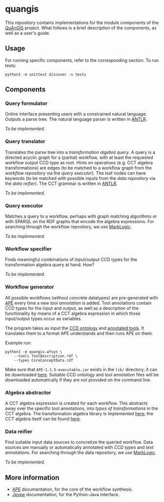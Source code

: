 quangis
===============================================================================

This repository contains implementations for the module components of the 
[QuAnGIS](https://questionbasedanalysis.com/) project. What follows is a brief 
description of the components, as well as a user's guide.



Usage
-------------------------------------------------------------------------------

For running specific components, refer to the corresponding section. To run 
tests:

    python3 -m unittest discover -s tests



Components
-------------------------------------------------------------------------------

### Query formulator

Online interface presenting users with a constrained natural language. Outputs 
a parse tree. The natural language parser is written in 
[ANTLR](https://www.antlr.org/). 

*To be implemented.*



### Query translator

Translates the parse tree into a *transformation algebra query*. A query is a 
directed acyclic graph for a (partial) workflow, with at least the requested 
workflow output CCD type as root. Hints on operations (e.g. CCT algebra 
transformations) are edges (to be matched to a workflow graph from the 
*workflow repository* via the *query executor*). The leaf nodes can have 
keywords (to be matched with possible inputs from the *data repository* via 
the *data reifier*). The CCT grammar is written in 
[ANTLR](https://www.antlr.org/). 

*To be implemented.*



### Query executor

Matches a query to a workflow, perhaps with graph matching algorithms or with 
SPARQL on the RDF graphs that encode the algebra expressions. For searching 
through the workflow repository, we use 
[MarkLogic](https://www.marklogic.com/).

*To be implemented.*



### Workflow specifier

Finds meaningful combinations of input/output CCD types for the transformation 
algebra query at hand. How?

*To be implemented.*



### Workflow generator

All possible workflows (without concrete datatypes) are pre-generated with 
[APE](https://github.com/sanctuuary/APE) every time a new *tool annotation* is 
added. Tool annotations contain CCD types for the input and output, as well as 
a description of the functionality by means of a CCT algebra expression in 
which those input/output types occur as variables.

The program takes as input the [CCD 
ontology](https://github.com/simonscheider/QuAnGIS/tree/master/Ontology/CoreConceptData.ttl) 
and [annotated 
tools](https://github.com/simonscheider/QuAnGIS/tree/master/ToolRepository/ToolDescription.ttl). 
It translates them to a format APE understands and then runs APE on them.

Example run:

    python3 -m quangis.wfsyn \
        --tools ToolDescription.rdf \
        --types CoreConceptData.rdf

Make sure that `APE-1.1.5-executable.jar` exists in the `lib/` directory; it 
can be downloaded 
[here](https://github.com/sanctuuary/APE/releases/download/v1.1.5/APE-1.1.5-executable.jar). 
Suitable CCD ontology and tool annotation files will be downloaded 
automatically if they are not provided on the command line.



### Algebra abstractor

A CCT algebra expression is created for each workflow. This abstracts away 
over the specific tool annotations, into *types of transformations* in the CCT 
algebra. The transformation algebra library is implemented 
[here](https://github.com/quangis/transformation_algebra); the CCT algebra 
itself can be found [here](https://github.com/quangis/cct).



### Data reifier

Find suitable input data sources to concretize the queried workflow. Data 
sources are manually or automatically annotated with *CCD types* and *text 
annotations*. For searching through the data repository, we use 
[MarkLogic](https://www.marklogic.com/).

*To be implemented.*



More information
-------------------------------------------------------------------------------

-   [APE](https://ape-framework.readthedocs.io/) documentation, for the core 
    of the workflow synthesis.
-   [Jpype](https://jpype.readthedocs.io/) documentation, for the Python-Java 
    interface.
